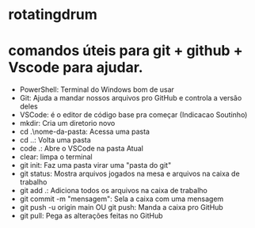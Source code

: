 ﻿
# rotatingdrum
# comandos úteis para git + github + Vscode para ajudar.

- PowerShell: Terminal do Windows bom de usar
- Git: Ajuda a mandar nossos arquivos pro GitHub e controla a versão deles
- VSCode: é o editor de código base pra começar (Indicacao Soutinho)
- mkdir: Cria um diretorio novo
- cd .\nome-da-pasta: Acessa uma pasta
- cd ..: Volta uma pasta
- code .: Abre o VSCode na pasta Atual
- clear: limpa o terminal
- git init: Faz uma pasta virar uma "pasta do git"
- git status: Mostra arquivos jogados na mesa e arquivos na caixa de trabalho
- git add .: Adiciona todos os arquivos na caixa de trabalho
- git commit -m "mensagem": Sela a caixa com uma mensagem
- git push -u origin main OU git push: Manda a caixa pro GitHub
- git pull: Pega as alterações feitas no GitHub

